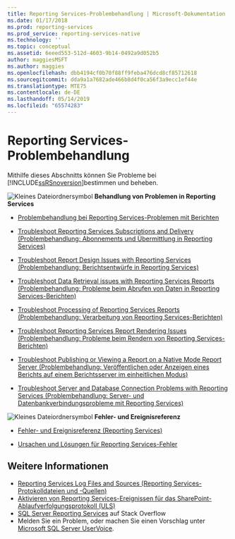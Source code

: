 ```yaml
---
title: Reporting Services-Problembehandlung | Microsoft-Dokumentation
ms.date: 01/17/2018
ms.prod: reporting-services
ms.prod_service: reporting-services-native
ms.technology: ''
ms.topic: conceptual
ms.assetid: 6eeed553-512d-4603-9b14-0492a9d052b5
author: maggiesMSFT
ms.author: maggies
ms.openlocfilehash: dbb4194cf0b70f88ff9feba476dcd8cf85712618
ms.sourcegitcommit: dda9a1a7682ade466b8d4f0ca56f3a9ecc1ef44e
ms.translationtype: MTE75
ms.contentlocale: de-DE
ms.lasthandoff: 05/14/2019
ms.locfileid: "65574283"
---
```

# <a name="troubleshoot-reporting-services"></a>Reporting Services-Problembehandlung
  Mithilfe dieses Abschnitts können Sie Probleme bei [!INCLUDE[ssRSnoversion](../../includes/ssrsnoversion-md.md)]bestimmen und beheben.  

![Kleines Dateiordnersymbol](../../reporting-services/troubleshooting/media/filefolder-small.png)   **Behandlung von Problemen in Reporting Services**  
+ [Problembehandlung bei Reporting Services-Problemen mit Berichten](../../reporting-services/troubleshooting/troubleshoot-reporting-services-report-issues.md)    
+  [Troubleshoot Reporting Services Subscriptions and Delivery (Problembehandlung: Abonnements und Übermittlung in Reporting Services)](../../reporting-services/troubleshooting/troubleshoot-reporting-services-subscriptions-and-delivery.md)  

+  [Troubleshoot Report Design Issues with Reporting Services (Problembehandlung: Berichtsentwürfe in Reporting Services)](../../reporting-services/troubleshooting/troubleshoot-report-design-issues-with-reporting-services.md)  

+  [Troubleshoot Data Retrieval issues with Reporting Services Reports (Problembehandlung: Probleme beim Abrufen von Daten in Reporting Services-Berichten)](../../reporting-services/troubleshooting/troubleshoot-data-retrieval-issues-with-reporting-services-reports.md)  

+  [Troubleshoot Processing of Reporting Services Reports (Problembehandlung: Verarbeitung von Reporting Services-Berichten)](../../reporting-services/troubleshooting/troubleshoot-processing-of-reporting-services-reports.md)  

+  [Troubleshoot Reporting Services Report Rendering Issues (Problembehandlung: Probleme beim Rendern von Reporting Services-Berichten)](../../reporting-services/troubleshooting/troubleshoot-reporting-services-report-rendering-issues.md)  

+  [Troubleshoot Publishing or Viewing a Report on a Native Mode Report Server (Problembehandlung: Veröffentlichen oder Anzeigen eines Berichts auf einem Berichtsserver im einheitlichen Modus)](../../reporting-services/troubleshooting/troubleshoot-publishing-or-viewing-a-report-on-a-native-mode-report-server.md)  

+  [Troubleshoot Server and Database Connection Problems with Reporting Services (Problembehandlung: Server- und Datenbankverbindungsprobleme mit Reporting Services)](troubleshoot-server-and-database-connection-problems-with-reporting-services.md)  

 ![Kleines Dateiordnersymbol](../../reporting-services/troubleshooting/media/filefolder-small.png)   **Fehler- und Ereignisreferenz**  
 + [Fehler- und Ereignisreferenz &#40;Reporting Services&#41;](../../reporting-services/troubleshooting/errors-and-events-reference-reporting-services.md)  

+  [Ursachen und Lösungen für Reporting Services-Fehler](../../reporting-services/troubleshooting/cause-and-resolution-of-reporting-services-errors.md)  

## <a name="see-also"></a>Weitere Informationen  

-  [Reporting Services Log Files and Sources (Reporting Services-Protokolldateien und -Quellen)](../../reporting-services/report-server/reporting-services-log-files-and-sources.md)   
-   [Aktivieren von Reporting Services-Ereignissen für das SharePoint-Ablaufverfolgungsprotokoll (ULS)](../../reporting-services/report-server/turn-on-reporting-services-events-for-the-sharepoint-trace-log-uls.md)  
-  [SQL Server Reporting Services](https://stackoverflow.com/questions/tagged/reporting-services) auf Stack Overflow  
-  Melden Sie ein Problem, oder machen Sie einen Vorschlag unter [Microsoft SQL Server UserVoice](https://feedback.azure.com/forums/908035-sql-server).  


